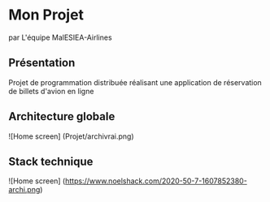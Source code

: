 # Mon Projet

 par L'équipe MalESIEA-Airlines

## Présentation
Projet de programmation distribuée réalisant une application de réservation de billets d'avion en ligne

## Architecture globale 

![Home screen] (Projet/archivrai.png)

## Stack technique 

![Home screen] (https://www.noelshack.com/2020-50-7-1607852380-archi.png)




